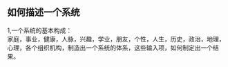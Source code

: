 ## 如何描述一个系统            
1,一个系统的基本构成：    
家庭，事业，健康，人脉，兴趣，学业，朋友，个性，人生，历史，政治，地理，心理，各个组织机构，制造出一个系统的体系，这些输入项，如何制定出一个结果。           





